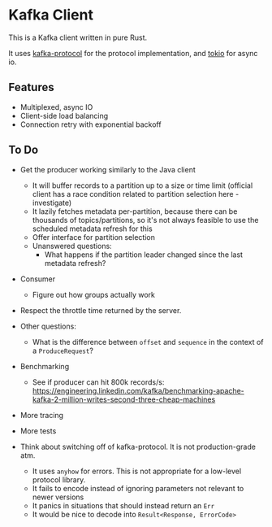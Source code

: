 # Kafka Client

This is a Kafka client written in pure Rust.

It uses [kafka-protocol](https://github.com/tychedelia/kafka-protocol-rs) for the protocol implementation, and [tokio](https://github.com/tokio-rs/tokio) for async io.

## Features

- Multiplexed, async IO
- Client-side load balancing
- Connection retry with exponential backoff

## To Do

- Get the producer working similarly to the Java client

  - It will buffer records to a partition up to a size or time limit (official client has a race condition related to partition selection here - investigate)
  - It lazily fetches metadata per-partition, because there can be thousands of topics/partitions, so it's not always feasible to use the scheduled metadata refresh for this
  - Offer interface for partition selection
  - Unanswered questions:
    - What happens if the partition leader changed since the last metadata refresh?

- Consumer

  - Figure out how groups actually work

- Respect the throttle time returned by the server.

- Other questions:

  - What is the difference between `offset` and `sequence` in the context of a `ProduceRequest`?

- Benchmarking

  - See if producer can hit 800k records/s: https://engineering.linkedin.com/kafka/benchmarking-apache-kafka-2-million-writes-second-three-cheap-machines

- More tracing

- More tests

- Think about switching off of kafka-protocol. It is not production-grade atm.
  - It uses `anyhow` for errors. This is not appropriate for a low-level protocol library.
  - It fails to encode instead of ignoring parameters not relevant to newer versions
  - It panics in situations that should instead return an `Err`
  - It would be nice to decode into `Result<Response, ErrorCode>`
